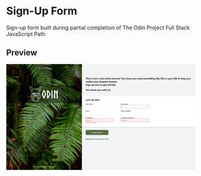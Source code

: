 <h1>Sign-Up Form</h1>
<p>Sign-up form built during partial completion of The Odin Project Full Stack JavaScript Path</p>

## Preview

<div align="center">
  <img src="assets/preview.png">
</div>

